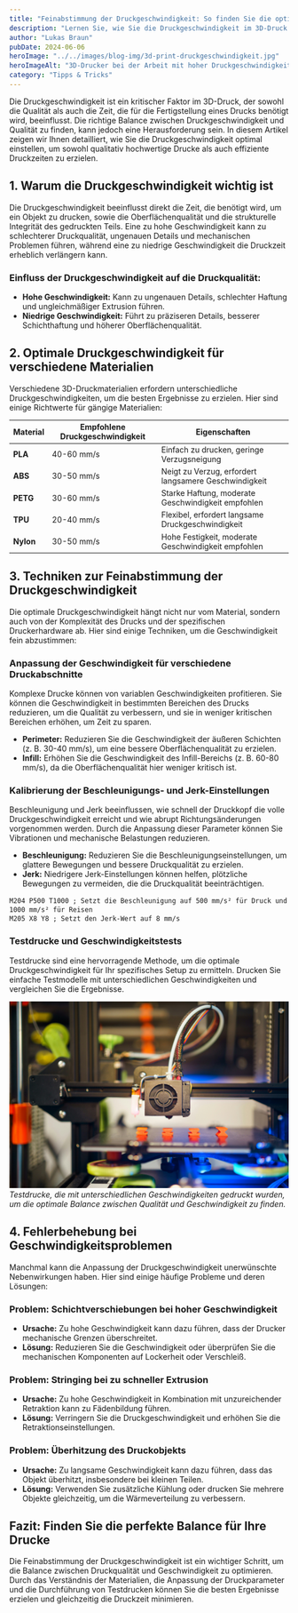 ```yaml
---
title: "Feinabstimmung der Druckgeschwindigkeit: So finden Sie die optimale Balance zwischen Qualität und Geschwindigkeit"
description: "Lernen Sie, wie Sie die Druckgeschwindigkeit im 3D-Druck optimal einstellen, um die ideale Balance zwischen Qualität und Tempo zu erreichen. Tipps zur Feinabstimmung Ihrer Parameter."
author: "Lukas Braun"
pubDate: 2024-06-06
heroImage: "../../images/blog-img/3d-print-druckgeschwindigkeit.jpg"
heroImageAlt: "3D-Drucker bei der Arbeit mit hoher Druckgeschwindigkeit"
category: "Tipps & Tricks"
---
```


Die Druckgeschwindigkeit ist ein kritischer Faktor im 3D-Druck, der sowohl die Qualität als auch die Zeit, die für die Fertigstellung eines Drucks benötigt wird, beeinflusst. Die richtige Balance zwischen Druckgeschwindigkeit und Qualität zu finden, kann jedoch eine Herausforderung sein. In diesem Artikel zeigen wir Ihnen detailliert, wie Sie die Druckgeschwindigkeit optimal einstellen, um sowohl qualitativ hochwertige Drucke als auch effiziente Druckzeiten zu erzielen.

## 1. Warum die Druckgeschwindigkeit wichtig ist

Die Druckgeschwindigkeit beeinflusst direkt die Zeit, die benötigt wird, um ein Objekt zu drucken, sowie die Oberflächenqualität und die strukturelle Integrität des gedruckten Teils. Eine zu hohe Geschwindigkeit kann zu schlechterer Druckqualität, ungenauen Details und mechanischen Problemen führen, während eine zu niedrige Geschwindigkeit die Druckzeit erheblich verlängern kann.

### Einfluss der Druckgeschwindigkeit auf die Druckqualität:

- **Hohe Geschwindigkeit:** Kann zu ungenauen Details, schlechter Haftung und ungleichmäßiger Extrusion führen.
- **Niedrige Geschwindigkeit:** Führt zu präziseren Details, besserer Schichthaftung und höherer Oberflächenqualität.

## 2. Optimale Druckgeschwindigkeit für verschiedene Materialien

Verschiedene 3D-Druckmaterialien erfordern unterschiedliche Druckgeschwindigkeiten, um die besten Ergebnisse zu erzielen. Hier sind einige Richtwerte für gängige Materialien:

| Material  | Empfohlene Druckgeschwindigkeit | Eigenschaften                                         |
| --------- | ------------------------------- | ----------------------------------------------------- |
| **PLA**   | 40-60 mm/s                      | Einfach zu drucken, geringe Verzugsneigung            |
| **ABS**   | 30-50 mm/s                      | Neigt zu Verzug, erfordert langsamere Geschwindigkeit |
| **PETG**  | 30-60 mm/s                      | Starke Haftung, moderate Geschwindigkeit empfohlen    |
| **TPU**   | 20-40 mm/s                      | Flexibel, erfordert langsame Druckgeschwindigkeit     |
| **Nylon** | 30-50 mm/s                      | Hohe Festigkeit, moderate Geschwindigkeit empfohlen   |

## 3. Techniken zur Feinabstimmung der Druckgeschwindigkeit

Die optimale Druckgeschwindigkeit hängt nicht nur vom Material, sondern auch von der Komplexität des Drucks und der spezifischen Druckerhardware ab. Hier sind einige Techniken, um die Geschwindigkeit fein abzustimmen:

### Anpassung der Geschwindigkeit für verschiedene Druckabschnitte

Komplexe Drucke können von variablen Geschwindigkeiten profitieren. Sie können die Geschwindigkeit in bestimmten Bereichen des Drucks reduzieren, um die Qualität zu verbessern, und sie in weniger kritischen Bereichen erhöhen, um Zeit zu sparen.

- **Perimeter:** Reduzieren Sie die Geschwindigkeit der äußeren Schichten (z. B. 30-40 mm/s), um eine bessere Oberflächenqualität zu erzielen.
- **Infill:** Erhöhen Sie die Geschwindigkeit des Infill-Bereichs (z. B. 60-80 mm/s), da die Oberflächenqualität hier weniger kritisch ist.

### Kalibrierung der Beschleunigungs- und Jerk-Einstellungen

Beschleunigung und Jerk beeinflussen, wie schnell der Druckkopf die volle Druckgeschwindigkeit erreicht und wie abrupt Richtungsänderungen vorgenommen werden. Durch die Anpassung dieser Parameter können Sie Vibrationen und mechanische Belastungen reduzieren.

- **Beschleunigung:** Reduzieren Sie die Beschleunigungseinstellungen, um glattere Bewegungen und bessere Druckqualität zu erzielen.
- **Jerk:** Niedrigere Jerk-Einstellungen können helfen, plötzliche Bewegungen zu vermeiden, die die Druckqualität beeinträchtigen.

```plaintext
M204 P500 T1000 ; Setzt die Beschleunigung auf 500 mm/s² für Druck und 1000 mm/s² für Reisen
M205 X8 Y8 ; Setzt den Jerk-Wert auf 8 mm/s
```

### Testdrucke und Geschwindigkeitstests

Testdrucke sind eine hervorragende Methode, um die optimale Druckgeschwindigkeit für Ihr spezifisches Setup zu ermitteln. Drucken Sie einfache Testmodelle mit unterschiedlichen Geschwindigkeiten und vergleichen Sie die Ergebnisse.

![Testdrucke, die mit unterschiedlichen Geschwindigkeiten gedruckt wurden, um die optimale Balance zwischen Qualität und Geschwindigkeit zu finden.](../../images/blog-img/3d-print-testdrucke.jpg)
_Testdrucke, die mit unterschiedlichen Geschwindigkeiten gedruckt wurden, um die optimale Balance zwischen Qualität und Geschwindigkeit zu finden._

## 4. Fehlerbehebung bei Geschwindigkeitsproblemen

Manchmal kann die Anpassung der Druckgeschwindigkeit unerwünschte Nebenwirkungen haben. Hier sind einige häufige Probleme und deren Lösungen:

### Problem: Schichtverschiebungen bei hoher Geschwindigkeit

- **Ursache:** Zu hohe Geschwindigkeit kann dazu führen, dass der Drucker mechanische Grenzen überschreitet.
- **Lösung:** Reduzieren Sie die Geschwindigkeit oder überprüfen Sie die mechanischen Komponenten auf Lockerheit oder Verschleiß.

### Problem: Stringing bei zu schneller Extrusion

- **Ursache:** Zu hohe Geschwindigkeit in Kombination mit unzureichender Retraktion kann zu Fädenbildung führen.
- **Lösung:** Verringern Sie die Druckgeschwindigkeit und erhöhen Sie die Retraktionseinstellungen.

### Problem: Überhitzung des Druckobjekts

- **Ursache:** Zu langsame Geschwindigkeit kann dazu führen, dass das Objekt überhitzt, insbesondere bei kleinen Teilen.
- **Lösung:** Verwenden Sie zusätzliche Kühlung oder drucken Sie mehrere Objekte gleichzeitig, um die Wärmeverteilung zu verbessern.

## Fazit: Finden Sie die perfekte Balance für Ihre Drucke

Die Feinabstimmung der Druckgeschwindigkeit ist ein wichtiger Schritt, um die Balance zwischen Druckqualität und Geschwindigkeit zu optimieren. Durch das Verständnis der Materialien, die Anpassung der Druckparameter und die Durchführung von Testdrucken können Sie die besten Ergebnisse erzielen und gleichzeitig die Druckzeit minimieren.
